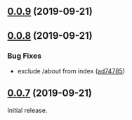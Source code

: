 ## [0.0.9](https://github.com/eunjae-lee/gatsby-theme-mdx-tailwind-blog/compare/v0.0.8...v0.0.9) (2019-09-21)



## [0.0.8](https://github.com/eunjae-lee/gatsby-theme-mdx-tailwind-blog/compare/v0.0.7...v0.0.8) (2019-09-21)


### Bug Fixes

* exclude /about from index ([ad74785](https://github.com/eunjae-lee/gatsby-theme-mdx-tailwind-blog/commit/ad74785))



## [0.0.7](https://github.com/eunjae-lee/gatsby-theme-mdx-tailwind-blog/compare/v0.0.6...v0.0.7) (2019-09-21)

Initial release.